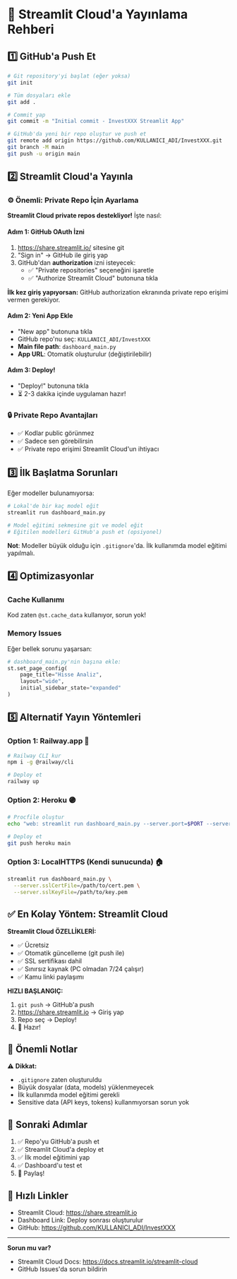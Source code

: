 # 🚀 Streamlit Cloud'a Yayınlama Rehberi

## 1️⃣ GitHub'a Push Et

```bash
# Git repository'yi başlat (eğer yoksa)
git init

# Tüm dosyaları ekle
git add .

# Commit yap
git commit -m "Initial commit - InvestXXX Streamlit App"

# GitHub'da yeni bir repo oluştur ve push et
git remote add origin https://github.com/KULLANICI_ADI/InvestXXX.git
git branch -M main
git push -u origin main
```

## 2️⃣ Streamlit Cloud'a Yayınla

### ⚙️ Önemli: Private Repo İçin Ayarlama

**Streamlit Cloud private repos destekliyor!** İşte nasıl:

#### Adım 1: GitHub OAuth İzni
1. https://share.streamlit.io/ sitesine git
2. "Sign in" → GitHub ile giriş yap
3. GitHub'dan **authorization** izni isteyecek:
   - ✅ "Private repositories" seçeneğini işaretle
   - ✅ "Authorize Streamlit Cloud" butonuna tıkla
   
**İlk kez giriş yapıyorsan:** GitHub authorization ekranında private repo erişimi vermen gerekiyor.

#### Adım 2: Yeni App Ekle
- "New app" butonuna tıkla
- GitHub repo'nu seç: `KULLANICI_ADI/InvestXXX`
- **Main file path**: `dashboard_main.py`
- **App URL**: Otomatik oluşturulur (değiştirilebilir)

#### Adım 3: Deploy!
- "Deploy!" butonuna tıkla
- ⏳ 2-3 dakika içinde uygulaman hazır!

### 🔒 Private Repo Avantajları
- ✅ Kodlar public görünmez
- ✅ Sadece sen görebilirsin
- ✅ Private repo erişimi Streamlit Cloud'un ihtiyacı

## 3️⃣ İlk Başlatma Sorunları

Eğer modeller bulunamıyorsa:
```bash
# Lokal'de bir kaç model eğit
streamlit run dashboard_main.py

# Model eğitimi sekmesine git ve model eğit
# Eğitilen modelleri GitHub'a push et (opsiyonel)
```

**Not**: Modeller büyük olduğu için `.gitignore`'da. İlk kullanımda model eğitimi yapılmalı.

## 4️⃣ Optimizasyonlar

### Cache Kullanımı
Kod zaten `@st.cache_data` kullanıyor, sorun yok!

### Memory Issues
Eğer bellek sorunu yaşarsan:
```python
# dashboard_main.py'nin başına ekle:
st.set_page_config(
    page_title="Hisse Analiz",
    layout="wide",
    initial_sidebar_state="expanded"
)
```

## 5️⃣ Alternatif Yayın Yöntemleri

### Option 1: Railway.app 🚂
```bash
# Railway CLI kur
npm i -g @railway/cli

# Deploy et
railway up
```

### Option 2: Heroku 🟣
```bash
# Procfile oluştur
echo "web: streamlit run dashboard_main.py --server.port=$PORT --server.address=0.0.0.0" > Procfile

# Deploy et
git push heroku main
```

### Option 3: LocalHTTPS (Kendi sunucunda) 🏠
```bash
streamlit run dashboard_main.py \
  --server.sslCertFile=/path/to/cert.pem \
  --server.sslKeyFile=/path/to/key.pem
```

## ✅ En Kolay Yöntem: Streamlit Cloud

**Streamlit Cloud ÖZELLİKLERİ:**
- ✅ Ücretsiz
- ✅ Otomatik güncelleme (git push ile)
- ✅ SSL sertifikası dahil
- ✅ Sınırsız kaynak (PC olmadan 7/24 çalışır)
- ✅ Kamu linki paylaşımı

**HIZLI BAŞLANGIÇ:**
1. `git push` → GitHub'a push
2. https://share.streamlit.io → Giriş yap
3. Repo seç → Deploy!
4. 🎉 Hazır!

## 📝 Önemli Notlar

⚠️ **Dikkat:**
- `.gitignore` zaten oluşturuldu
- Büyük dosyalar (data, models) yüklenmeyecek
- İlk kullanımda model eğitimi gerekli
- Sensitive data (API keys, tokens) kullanmıyorsan sorun yok

## 🎯 Sonraki Adımlar

1. ✅ Repo'yu GitHub'a push et
2. ✅ Streamlit Cloud'a deploy et
3. ✅ İlk model eğitimini yap
4. ✅ Dashboard'u test et
5. 🎉 Paylaş!

## 🔗 Hızlı Linkler

- Streamlit Cloud: https://share.streamlit.io
- Dashboard Link: Deploy sonrası oluşturulur
- GitHub: https://github.com/KULLANICI_ADI/InvestXXX

---

**Sorun mu var?**
- Streamlit Cloud Docs: https://docs.streamlit.io/streamlit-cloud
- GitHub Issues'da sorun bildirin

